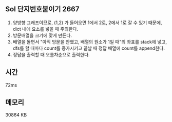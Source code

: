 ## Sol 단지번호붙이기 2667
1. 양방향 그래프이므로, (1,2) 가 들어오면 1에서 2로, 2에서 1로 갈 수 있기 때문에, dict 내에 요소를 넣을 때 주의한다.
2. 방문배열을 크기에 맞게 만든다.
3. 배열을 돌면서 "아직 방문을 안했고, 배열의 원소가 1일 때"의 좌표를 stack에 넣고, dfs를 할 때마다 count를 증가시키고 끝날 때 정답 배열에 count를 append한다.
4. 정답을 출력할 때 오름차순으로 출력한다.
## 시간
72ms
## 메모리
30864 KB